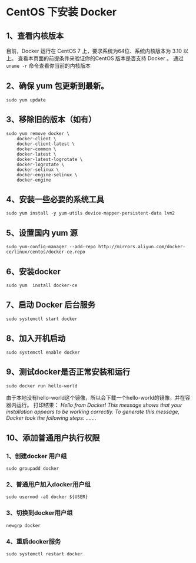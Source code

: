 # CentOS 下安装 Docker

## 1、查看内核版本

目前，Docker 运行在 CentOS 7 上，要求系统为64位、系统内核版本为 3.10 以上。
查看本页面的前提条件来验证你的CentOS 版本是否支持 Docker 。
通过 `uname -r` 命令查看你当前的内核版本

## 2、确保 yum 包更新到最新。

```
sudo yum update
```

## 3、移除旧的版本（如有）

```shell
sudo yum remove docker \
    docker-client \
    docker-client-latest \
    docker-common \
    docker-latest \
    docker-latest-logrotate \
    docker-logrotate \
    docker-selinux \
    docker-engine-selinux \
    docker-engine
```

## 4、安装一些必要的系统工具

```shell
sudo yum install -y yum-utils device-mapper-persistent-data lvm2
```

## 5、设置国内 yum 源

```shell
sudo yum-config-manager --add-repo http://mirrors.aliyun.com/docker-ce/linux/centos/docker-ce.repo
```

## 6、安装docker

```shell
sudo yum  install docker-ce
```

## 7、启动 Docker 后台服务

```shell
sudo systemctl start docker
```

## 8、加入开机启动

```shell
sudo systemctl enable docker
```

## 9、测试docker是否正常安装和运行

```shell
sudo docker run hello-world
```

由于本地没有hello-world这个镜像，所以会下载一个hello-world的镜像，并在容器内运行。
打印结果：
*Hello from Docker!
This message shows that your installation appears to be working correctly.
To generate this message, Docker took the following steps:
.......*

## 10、添加普通用户执行权限
### 1、创建docker 用户组

```
sudo groupadd docker
```

### 2、普通用户加入docker用户组

```
sudo usermod -aG docker ${USER}
```

### 3、切换到docker用户组

```
newgrp docker
```

### 4、重启docker服务

```
sudo systemctl restart docker
```
